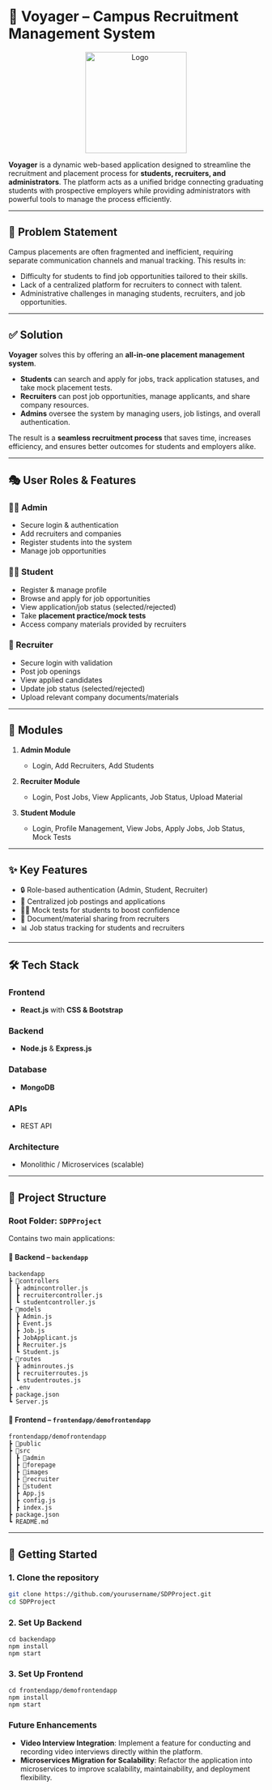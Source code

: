# 🚀 Voyager – Campus Recruitment Management System

<p align="center">
  <img src="https://drive.google.com/uc?export=view&id=1b5IK0syjbHK0Yul5kcUWzMbcVX-vJyje" alt="Logo" width="200"/>
</p>

**Voyager** is a dynamic web-based application designed to streamline the recruitment and placement process for **students, recruiters, and administrators**. The platform acts as a unified bridge connecting graduating students with prospective employers while providing administrators with powerful tools to manage the process efficiently.  

---

## 📌 Problem Statement  

Campus placements are often fragmented and inefficient, requiring separate communication channels and manual tracking. This results in:  
- Difficulty for students to find job opportunities tailored to their skills.  
- Lack of a centralized platform for recruiters to connect with talent.  
- Administrative challenges in managing students, recruiters, and job opportunities.  

---

## ✅ Solution  

**Voyager** solves this by offering an **all-in-one placement management system**.  
- **Students** can search and apply for jobs, track application statuses, and take mock placement tests.  
- **Recruiters** can post job opportunities, manage applicants, and share company resources.  
- **Admins** oversee the system by managing users, job listings, and overall authentication.  

The result is a **seamless recruitment process** that saves time, increases efficiency, and ensures better outcomes for students and employers alike.  

---

## 🎭 User Roles & Features  

### 👨‍💼 Admin  
- Secure login & authentication  
- Add recruiters and companies  
- Register students into the system  
- Manage job opportunities  

### 🧑‍🎓 Student  
- Register & manage profile  
- Browse and apply for job opportunities  
- View application/job status (selected/rejected)  
- Take **placement practice/mock tests**  
- Access company materials provided by recruiters  

### 🏢 Recruiter  
- Secure login with validation  
- Post job openings  
- View applied candidates  
- Update job status (selected/rejected)  
- Upload relevant company documents/materials  

---

## 🧩 Modules  

1. **Admin Module**  
   - Login, Add Recruiters, Add Students  

2. **Recruiter Module**  
   - Login, Post Jobs, View Applicants, Job Status, Upload Material  

3. **Student Module**  
   - Login, Profile Management, View Jobs, Apply Jobs, Job Status, Mock Tests  

---

## ✨ Key Features  

- 🔒 Role-based authentication (Admin, Student, Recruiter)  
- 📄 Centralized job postings and applications  
- 🧑‍💻 Mock tests for students to boost confidence  
- 📂 Document/material sharing from recruiters  
- 📊 Job status tracking for students and recruiters  

---

## 🛠️ Tech Stack  

### Frontend  
- **React.js** with **CSS & Bootstrap**  

### Backend
- **Node.js** & **Express.js**

### Database
- **MongoDB**  

### APIs
- REST API

### Architecture
- Monolithic / Microservices (scalable)

---

## 📂 Project Structure  

### Root Folder: `SDPProject`  
Contains two main applications:  

#### 🔹 Backend – `backendapp`
```
backendapp
┣ 📂controllers
┃ ┣ admincontroller.js
┃ ┣ recruitercontroller.js
┃ ┗ studentcontroller.js
┣ 📂models
┃ ┣ Admin.js
┃ ┣ Event.js
┃ ┣ Job.js
┃ ┣ JobApplicant.js
┃ ┣ Recruiter.js
┃ ┗ Student.js
┣ 📂routes
┃ ┣ adminroutes.js
┃ ┣ recruiterroutes.js
┃ ┗ studentroutes.js
┣ .env
┣ package.json
┗ Server.js
```
#### 🔹 Frontend – `frontendapp/demofrontendapp`  
```
frontendapp/demofrontendapp
┣ 📂public
┣ 📂src
┃ ┣ 📂admin
┃ ┣ 📂forepage
┃ ┣ 📂images
┃ ┣ 📂recruiter
┃ ┣ 📂student
┃ ┣ App.js
┃ ┣ config.js
┃ ┣ index.js
┣ package.json
┗ README.md
```

---

## 🚀 Getting Started  

### 1. Clone the repository  
```bash
git clone https://github.com/yourusername/SDPProject.git
cd SDPProject
```
### 2. Set Up Backend
```
cd backendapp
npm install
npm start
```
### 3. Set Up Frontend
```
cd frontendapp/demofrontendapp
npm install
npm start
```
### Future Enhancements

- **Video Interview Integration**: Implement a feature for conducting and recording video interviews directly within the platform.  
- **Microservices Migration for Scalability**: Refactor the application into microservices to improve scalability, maintainability, and deployment flexibility.
